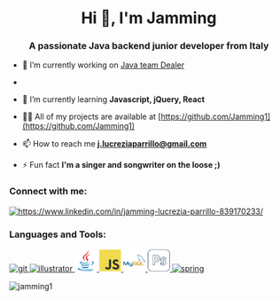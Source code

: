 <h1 align="center">Hi 👋, I'm Jamming</h1>
<h3 align="center">A passionate Java backend junior developer from Italy</h3>

- 🔭 I’m currently working on [Java team Dealer](https://github.com/develhope/Java22-Team3-Dealer)
- 
- 🌱 I’m currently learning **Javascript, jQuery, React**

- 👨‍💻 All of my projects are available at [https://github.com/Jamming1](https://github.com/Jamming1)

- 📫 How to reach me **j.lucreziaparrillo@gmail.com**

- ⚡ Fun fact **I'm a singer and songwriter on the loose ;)**

<h3 align="left">Connect with me:</h3>
<p align="left">
<a href="https://linkedin.com/in/https://www.linkedin.com/in/jamming-lucrezia-parrillo-839170233/" target="blank"><img align="center" src="https://raw.githubusercontent.com/rahuldkjain/github-profile-readme-generator/master/src/images/icons/Social/linked-in-alt.svg" alt="https://www.linkedin.com/in/jamming-lucrezia-parrillo-839170233/" height="30" width="40" /></a>
</p>

<h3 align="left">Languages and Tools:</h3>
<p align="left"> <a href="https://git-scm.com/" target="_blank" rel="noreferrer"> <img src="https://www.vectorlogo.zone/logos/git-scm/git-scm-icon.svg" alt="git" width="40" height="40"/> </a> <a href="https://www.adobe.com/in/products/illustrator.html" target="_blank" rel="noreferrer"> <img src="https://www.vectorlogo.zone/logos/adobe_illustrator/adobe_illustrator-icon.svg" alt="illustrator" width="40" height="40"/> </a> <a href="https://www.java.com" target="_blank" rel="noreferrer"> <img src="https://raw.githubusercontent.com/devicons/devicon/master/icons/java/java-original.svg" alt="java" width="40" height="40"/> </a> <a href="https://developer.mozilla.org/en-US/docs/Web/JavaScript" target="_blank" rel="noreferrer"> <img src="https://raw.githubusercontent.com/devicons/devicon/master/icons/javascript/javascript-original.svg" alt="javascript" width="40" height="40"/> </a> <a href="https://www.mysql.com/" target="_blank" rel="noreferrer"> <img src="https://raw.githubusercontent.com/devicons/devicon/master/icons/mysql/mysql-original-wordmark.svg" alt="mysql" width="40" height="40"/> </a> <a href="https://www.photoshop.com/en" target="_blank" rel="noreferrer"> <img src="https://raw.githubusercontent.com/devicons/devicon/master/icons/photoshop/photoshop-line.svg" alt="photoshop" width="40" height="40"/> </a> <a href="https://spring.io/" target="_blank" rel="noreferrer"> <img src="https://www.vectorlogo.zone/logos/springio/springio-icon.svg" alt="spring" width="40" height="40"/> </a> </p>

<p><img align="center" src="https://github-readme-stats.vercel.app/api/top-langs?username=jamming1&show_icons=true&locale=en&layout=compact" alt="jamming1" /></p>
